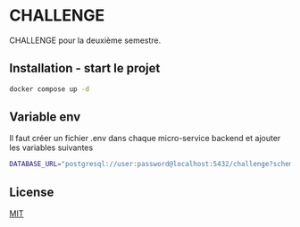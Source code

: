 # CHALLENGE

CHALLENGE pour la deuxième semestre.

## Installation - start le projet

```bash
docker compose up -d
```

## Variable env 
Il faut créer un fichier .env dans chaque micro-service backend et ajouter les variables suivantes

```bash
DATABASE_URL="postgresql://user:password@localhost:5432/challenge?schema=public"

```

## License

[MIT](https://choosealicense.com/licenses/mit/)